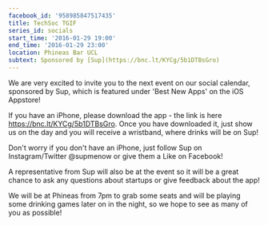 ```yaml
---
facebook_id: '958985847517435'
title: TechSoc TGIF
series_id: socials
start_time: '2016-01-29 19:00'
end_time: '2016-01-29 23:00'
location: Phineas Bar UCL
subtext: Sponsored by [Sup](https://bnc.lt/KYCg/5b1DTBsGro)
---
```


We are very excited to invite you to the next event on our social calendar, sponsored by Sup, which is featured under 'Best New Apps' on the iOS Appstore!  

If you have an iPhone, please download the app - the link is here https://bnc.lt/KYCg/5b1DTBsGro. Once you have downloaded it, just show us on the day and you will receive a wristband, where drinks will be on Sup!  

Don't worry if you don't have an iPhone, just follow Sup on Instagram/Twitter @supmenow or give them a Like on Facebook!  

A representative from Sup will also be at the event so it will be a great chance to ask any questions about startups or give feedback about the app!  

We will be at Phineas from 7pm to grab some seats and will be playing some drinking games later on in the night, so we hope to see as many of you as possible!
